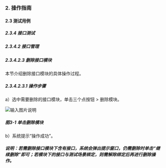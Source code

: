 ### 2. 操作指南

#### 2.3 测试用例

##### 2.3.4 接口测试

##### 2.3.4.2 接口管理

##### 2.3.4.2.3 删除接口模块

本节介绍删除接口模块的具体操作过程。

##### 2.3.4.2.3.1 操作步骤

a）选中需要删除的接口模块，单击三个点按钮 > 删除模块。

![输入图片说明](../../../../images/SoFlu%E5%85%A8%E8%87%AA%E5%8A%A8%E6%B5%8B%E8%AF%95%E5%B9%B3%E5%8F%B0%E6%95%99%E7%A8%8B/2.%20%E6%93%8D%E4%BD%9C%E6%8C%87%E5%8D%97/4.%20%E6%8E%A5%E5%8F%A3%E6%B5%8B%E8%AF%95/2.%20%E6%8E%A5%E5%8F%A3%E7%AE%A1%E7%90%86/3-1.png)

##### 图3-1 单击删除模块

b）系统提示“操作成功”。

##### 说明：若需删除接口模块下含有接口，系统会弹出提示窗口，仍需删除时单击“继续删除”即可；若模块下的接口与测试场景绑定，则需解除绑定后再进行删除操作。
